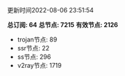 更新时间2022-08-06 23:51:54

**总订阅: 64**
**总节点: 7215**
**有效节点: 2126**
- trojan节点: 89
- ssr节点: 22
- ss节点: 296
- v2ray节点: 1719
